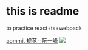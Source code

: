 # this is readme

to practice react+ts+webpack

[commit 规范--阮一峰](https://www.ruanyifeng.com/blog/2016/01/commit_message_change_log.html)
![](./wenpack运行.png)
